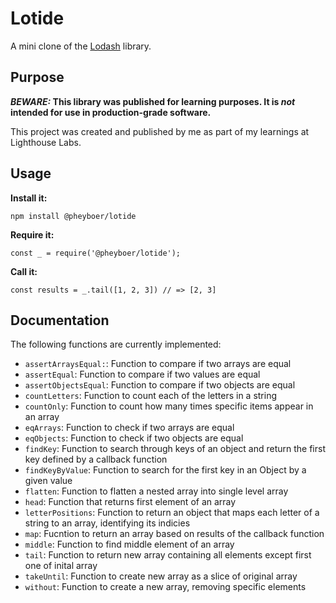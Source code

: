 # Lotide

A mini clone of the [Lodash](https://lodash.com) library.

## Purpose

**_BEWARE:_ This library was published for learning purposes. It is _not_ intended for use in production-grade software.**

This project was created and published by me as part of my learnings at Lighthouse Labs.

## Usage

**Install it:**

`npm install @pheyboer/lotide`

**Require it:**

`const _ = require('@pheyboer/lotide');`

**Call it:**

`const results = _.tail([1, 2, 3]) // => [2, 3]`

## Documentation

The following functions are currently implemented:

- `assertArraysEqual:`: Function to compare if two arrays are equal
- `assertEqual`: Function to compare if two values are equal
- `assertObjectsEqual`: Function to compare if two objects are equal
- `countLetters`: Function to count each of the letters in a string
- `countOnly`: Function to count how many times specific items appear in an array
- `eqArrays`: Function to check if two arrays are equal
- `eqObjects`: Function to check if two objects are equal
- `findKey`: Function to search through keys of an object and return the first key defined by a callback function
- `findKeyByValue`: Function  to search for the first key in an Object by a given value
- `flatten`: Function to flatten a nested array into single level array
- `head`: Function that returns first element of an array
- `letterPositions`: Function to return an object that maps each letter of a string to an array, identifying its indicies
- `map`: Fucntion to return an array based on results of the callback function
- `middle`: Function to find middle element of an array
- `tail`: Function to return new array containing all elements except first one of inital array
- `takeUntil`: Function to create new array as a slice of original array
- `without`: Function to create a new array, removing specific elements